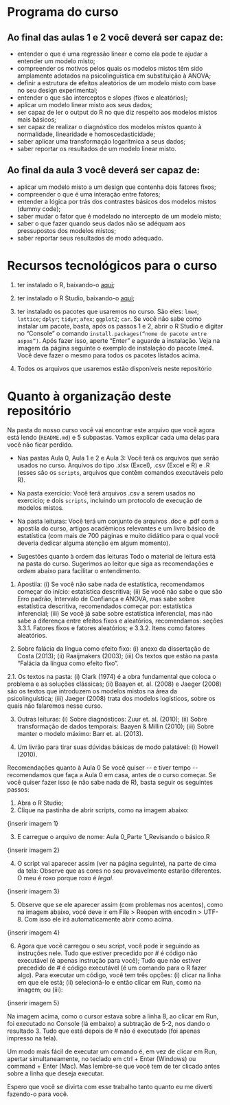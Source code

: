 # Programa do curso

## Ao final das aulas 1 e 2 você deverá ser capaz de:
- entender o que é uma regressão linear e como ela pode te ajudar a entender um modelo misto;
- compreender os motivos pelos quais os modelos mistos têm sido amplamente adotados na psicolinguística em substituição à ANOVA;
- definir a estrutura de efeitos aleatórios de um modelo misto com base no seu design experimental;
- entender o que são interceptos e slopes (fixos e aleatórios);
- aplicar um modelo linear misto aos seus dados;
- ser capaz de ler o output do R no que diz respeito aos modelos mistos mais básicos;
- ser capaz de realizar o diagnóstico dos modelos mistos quanto à normalidade, linearidade e homoscedasticidade;
- saber aplicar uma transformação logarítmica a seus dados;
- saber reportar os resultados de um modelo linear misto.

## Ao final da aula 3 você deverá ser capaz de:
- aplicar um modelo misto a um design que contenha dois fatores fixos;
- compreender o que é uma interação entre fatores;
- entender a lógica por trás dos contrastes básicos dos modelos mistos (dummy code);
- saber mudar o fator que é modelado no intercepto de um modelo misto;
- saber o que fazer quando seus dados não se adéquam aos pressupostos dos modelos mistos;
- saber reportar seus resultados de modo adequado.

# Recursos tecnológicos para o curso

1. ter instalado o R, baixando-o [aqui](https://cran.r-project.org/);
2. ter instalado o R Studio, baixando-o [aqui](https://rstudio.com/);
3. ter instalado os pacotes que usaremos no curso. São eles: ```lme4```; ```lattice```; ```dplyr```; ```tidyr```; ```afex```; ```ggplot2```; ```car```. Se você não sabe como instalar um pacote, basta, após os passos 1 e 2, abrir o R Studio e digitar no “Console” o comando ```install.packages(“nome do pacote entre aspas”)```. Após fazer isso, aperte “Enter” e aguarde a instalação. Veja na imagem da página seguinte o exemplo de instalação do pacote *lme4*. Você deve fazer o mesmo para todos os pacotes listados acima.

4. Todos os arquivos que usaremos estão disponíveis neste repositório

# Quanto à organização deste repositório
Na pasta do nosso curso você vai encontrar este arquivo que você agora está lendo (```README.md```) e 5 subpastas. Vamos explicar cada uma delas para você não ficar perdido.

- Nas pastas Aula 0, Aula 1 e 2 e Aula 3:
Você terá os arquivos que serão usados no curso. Arquivos do tipo .xlsx (Excel), .csv (Excel e R) e .R (esses são os ```scripts```, arquivos que contêm comandos executáveis pelo R).

- Na pasta exercício:
Você terá arquivos .csv a serem usados no exercício; e dois ```scripts```, incluindo um protocolo de execução de modelos mistos.

- Na pasta leituras:
Você terá um conjunto de arquivos .doc e .pdf com a apostila do curso, artigos acadêmicos relevantes e um livro básico de estatística (com mais de 700 páginas e muito didático para o qual você deveria dedicar alguma atenção em algum momento).

- Sugestões quanto à ordem das leituras
Todo o material de leitura está na pasta do curso. Sugerimos ao leitor que siga as recomendações e ordem abaixo para facilitar o entendimento.

1. Apostila:
(i) Se você não sabe nada de estatística, recomendamos começar do início: estatística descritiva;
(ii) Se você não sabe o que são Erro padrão, Intervalo de Confiança e ANOVA, mas sabe sobre estatística descritiva, recomendados começar por: estatística inferencial;
(iii) Se você já sabe sobre estatística inferencial, mas não sabe a diferença entre efeitos fixos e aleatórios, recomendamos: seções 3.3.1. Fatores fixos e fatores aleatórios; e 3.3.2. Itens como fatores aleatórios.

2. Sobre falácia da língua como efeito fixo:
(i) anexo da dissertação de Costa (2013);
(ii) Raaijmakers (2003);
(iii) Os textos que estão na pasta “Falácia da língua como efeito fixo”.

2.1. Os textos na pasta:
(i) Clark (1974) é a obra fundamental que coloca o problema e as soluções clássicas;
(ii) Baayen et. al. (2008) e Jaeger (2008) são os textos que introduzem os modelos mistos na área da psicolinguística;
(iii) Jaeger (2008) trata dos modelos logísticos, sobre os quais não falaremos nesse curso.

3. Outras leituras:
(i) Sobre diagnósticos: Zuur et. al. (2010);
(ii) Sobre transformação de dados temporais: Baayen & Millin (2010);
(iii) Sobre manter o modelo máximo: Barr et. al. (2013).

4. Um livrão para tirar suas dúvidas básicas de modo palatável:
(i) Howell (2010).

Recomendações quanto à Aula 0
Se você quiser -- e tiver tempo -- recomendamos que faça a Aula 0 em casa, antes de o curso começar. Se você quiser fazer isso (e não sabe nada de R), basta seguir os seguintes passos:

1. Abra o R Studio;
2. Clique na pastinha de abrir scripts, como na imagem abaixo:

{inserir imagem 1}

3. E carregue o arquivo de nome: Aula 0_Parte 1_Revisando o básico.R

{inserir imagem 2}

4. O script vai aparecer assim (ver na página seguinte), na parte de cima da tela:
Observe que as cores no seu provavelmente estarão diferentes. O meu é roxo porque roxo é *legal*.

{inserir imagem 3}

5. Observe que se ele aparecer assim (com problemas nos acentos), como na imagem abaixo, você deve ir em File > Reopen with encodin > UTF-8. Com isso ele irá automaticamente abrir como acima.

{inserir imagem 4}

6. Agora que você carregou o seu script, você pode ir seguindo as instruções nele.
Tudo que estiver precedido por # é código não executável (é apenas instrução para você);
Tudo que não estiver precedido de # é código executável (é um comando para o R fazer algo).
Para executar um código, você tem três opções: (i) clicar na linha em que ele está; (ii) selecioná-lo e então clicar em Run, como na imagem; ou (iii):

{inserir imagem 5}

Na imagem acima, como o cursor estava sobre a linha 8, ao clicar em Run, foi executado no Console (lá embaixo) a subtração de 5-2, nos dando o resultado 3. Tudo que está depois de # não é executado (foi apenas impresso na tela).

Um modo mais fácil de executar um comando é, em vez de clicar em Run, apertar simultaneamente, no teclado em ctrl + Enter (Windows) ou command + Enter (Mac). Mas lembre-se que você tem de ter clicado antes sobre a linha que deseja executar.

Espero que você se divirta com esse trabalho tanto quanto eu me diverti fazendo-o para você.
